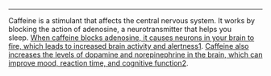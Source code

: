 ---
Caffeine is a stimulant that affects the central nervous system. It works by blocking the action of adenosine, a neurotransmitter that helps you sleep. [When caffeine blocks adenosine, it causes neurons in your brain to fire, which leads to increased brain activity and alertness](https://science.howstuffworks.com/caffeine.htm)[1](https://science.howstuffworks.com/caffeine.htm). [Caffeine also increases the levels of dopamine and norepinephrine in the brain, which can improve mood, reaction time, and cognitive function](https://medlineplus.gov/caffeine.html)[2](https://medlineplus.gov/caffeine.html).